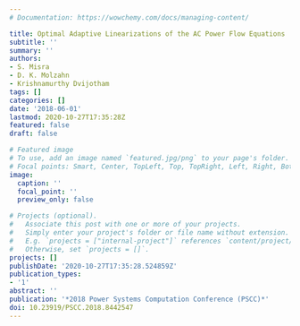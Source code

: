 ```yaml
---
# Documentation: https://wowchemy.com/docs/managing-content/

title: Optimal Adaptive Linearizations of the AC Power Flow Equations
subtitle: ''
summary: ''
authors:
- S. Misra
- D. K. Molzahn
- Krishnamurthy Dvijotham
tags: []
categories: []
date: '2018-06-01'
lastmod: 2020-10-27T17:35:28Z
featured: false
draft: false

# Featured image
# To use, add an image named `featured.jpg/png` to your page's folder.
# Focal points: Smart, Center, TopLeft, Top, TopRight, Left, Right, BottomLeft, Bottom, BottomRight.
image:
  caption: ''
  focal_point: ''
  preview_only: false

# Projects (optional).
#   Associate this post with one or more of your projects.
#   Simply enter your project's folder or file name without extension.
#   E.g. `projects = ["internal-project"]` references `content/project/deep-learning/index.md`.
#   Otherwise, set `projects = []`.
projects: []
publishDate: '2020-10-27T17:35:28.524859Z'
publication_types:
- '1'
abstract: ''
publication: '*2018 Power Systems Computation Conference (PSCC)*'
doi: 10.23919/PSCC.2018.8442547
---
```

